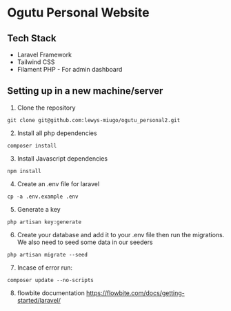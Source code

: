 # Ogutu Personal Website

## Tech Stack
- Laravel Framework
- Tailwind CSS
- Filament PHP - For admin dashboard


## Setting up in a new machine/server
1. Clone the repository
```
git clone git@github.com:lewys-miugo/ogutu_personal2.git
```
2. Install all php dependencies
```
composer install
```
3. Install Javascript dependencies
```
npm install
```
4. Create an .env file for laravel
```
cp -a .env.example .env
```
5. Generate a key
```
php artisan key:generate
```

6. Create your database and add it to your .env file then run the migrations. We also need to seed some data in our seeders
``` 
php artisan migrate --seed
```
7. Incase of error run:
```
composer update --no-scripts
```
8. flowbite documentation
https://flowbite.com/docs/getting-started/laravel/
